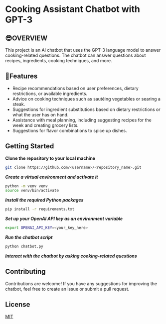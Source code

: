 
# Cooking Assistant Chatbot with GPT-3

## 😎OVERVIEW
This project is an AI chatbot that uses the GPT-3 language model to answer cooking-related questions. The chatbot can answer questions about recipes, ingredients, cooking techniques, and more.



## 📐Features

- Recipe recommendations based on user preferences, dietary restrictions, or available ingredients.
- Advice on cooking techniques such as sautéing vegetables or searing a steak.
- Suggestions for ingredient substitutions based on dietary restrictions or what the user has on hand.
- Assistance with meal planning, including suggesting recipes for the week and creating grocery lists.
- Suggestions for flavor combinations to spice up dishes.



## Getting Started
**Clone the repository to your local machine**

```bash
git clone https://github.com/<username>/<repository_name>.git

```
***Create a virtual environment and activate it***

```bash
python -m venv venv
source venv/bin/activate
```
***Install the required Python packages***
```bash
pip install -r requirements.txt

```
***Set up your OpenAI API key as an environment variable***
```bash
export OPENAI_API_KEY=<your_key_here>
```
***Run the chatbot script***
```bash
python chatbot.py
```
***Interact with the chatbot by asking cooking-related questions***
## Contributing

Contributions are welcome! If you have any suggestions for improving the chatbot, feel free to create an issue or submit a pull request.


## License

[MIT](https://choosealicense.com/licenses/mit/)
